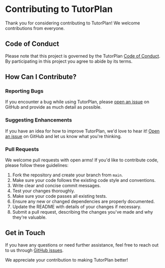 # Contributing to TutorPlan

Thank you for considering contributing to TutorPlan! We welcome contributions from everyone.

## Code of Conduct

Please note that this project is governed by the TutorPlan [Code of Conduct](CODE_OF_CONDUCT.md). By participating in this project you agree to abide by its terms.

## How Can I Contribute?

### Reporting Bugs

If you encounter a bug while using TutorPlan, please [open an issue](../../issues) on GitHub and provide as much detail as possible.

### Suggesting Enhancements

If you have an idea for how to improve TutorPlan, we'd love to hear it! [Open an issue](../../issues) on GitHub and let us know what you're thinking.

### Pull Requests

We welcome pull requests with open arms! If you'd like to contribute code, please follow these guidelines:

1. Fork the repository and create your branch from `main`.
2. Make sure your code follows the existing code style and conventions.
3. Write clear and concise commit messages.
4. Test your changes thoroughly.
5. Make sure your code passes all existing tests.
6. Ensure any new or changed dependencies are properly documented.
7. Update the README with details of your changes if necessary.
8. Submit a pull request, describing the changes you've made and why they're valuable.

## Get in Touch

If you have any questions or need further assistance, feel free to reach out to us through [GitHub issues](../../issues).

We appreciate your contribution to making TutorPlan better!
